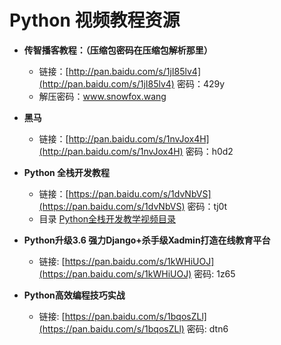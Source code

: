 # Python 视频教程资源

* **传智播客教程：（压缩包密码在压缩包解析那里）**
   - 链接：[http://pan.baidu.com/s/1jI85lv4](http://pan.baidu.com/s/1jI85lv4) 密码：429y
   - 解压密码：www.snowfox.wang

* **黑马**
   - 链接：[http://pan.baidu.com/s/1nvJox4H](http://pan.baidu.com/s/1nvJox4H) 密码：h0d2

* **Python 全栈开发教程**
    - 链接：[https://pan.baidu.com/s/1dvNbVS](https://pan.baidu.com/s/1dvNbVS) 密码：tj0t
    - 目录 [Python全栈开发教学视频目录](/Res/Python全栈开发教学视频目录.md)

* **Python升级3.6 强力Django+杀手级Xadmin打造在线教育平台**
    - 链接: [https://pan.baidu.com/s/1kWHiUOJ](https://pan.baidu.com/s/1kWHiUOJ) 密码: 1z65


* **Python高效编程技巧实战**
    - 链接: [https://pan.baidu.com/s/1bqosZLl](https://pan.baidu.com/s/1bqosZLl) 密码: dtn6
